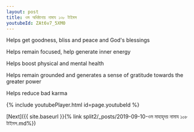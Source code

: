 ```yaml
---
layout: post
title: ওম অধিষ্ঠানায় নামায ১০৮ টাইমস
youtubeId: ZAt6v7_5XM0
---
```

 
 
Helps get goodness, bliss and peace and God's blessings
 
Helps remain focused, help generate inner energy 
 
Helps boost physical and mental health 
 
Helps remain grounded and generates a sense of gratitude towards the greater power 
 
Helps reduce bad karma
 
 
 
 


{% include youtubePlayer.html id=page.youtubeId %}
 
[Next]({{ site.baseurl }}{% link  split2/_posts/2019-09-10-ওম মাহাহৃদয় নামায ১০৮ টাইমস.md%})
 
